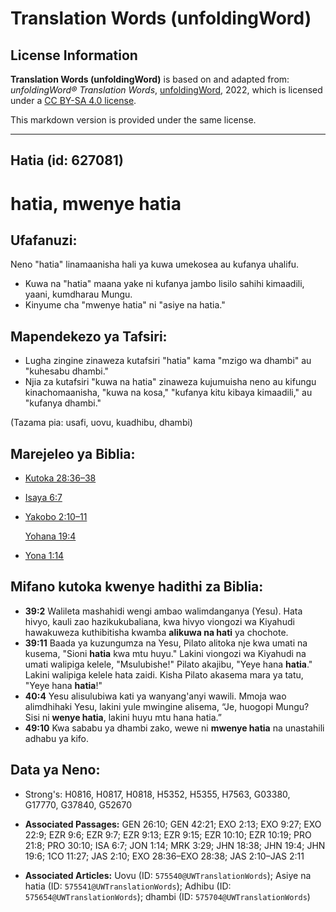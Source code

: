 # Translation Words (unfoldingWord)

## License Information

**Translation Words (unfoldingWord)** is based on and adapted from: _unfoldingWord® Translation Words_, [unfoldingWord](https://unfoldingword.org/utw), 2022, which is licensed under a [CC BY-SA 4.0 license](https://creativecommons.org/licenses/by-sa/4.0/legalcode.en).

This markdown version is provided under the same license.



--------------------------------

## Hatia (id: 627081)

hatia, mwenye hatia
===================

Ufafanuzi:
----------

Neno "hatia" linamaanisha hali ya kuwa umekosea au kufanya uhalifu.

* Kuwa na "hatia" maana yake ni kufanya jambo lisilo sahihi kimaadili, yaani, kumdharau Mungu.
* Kinyume cha "mwenye hatia" ni "asiye na hatia."

Mapendekezo ya Tafsiri:
-----------------------

* Lugha zingine zinaweza kutafsiri "hatia" kama "mzigo wa dhambi" au "kuhesabu dhambi."
* Njia za kutafsiri "kuwa na hatia" zinaweza kujumuisha neno au kifungu kinachomaanisha, "kuwa na kosa," "kufanya kitu kibaya kimaadili," au "kufanya dhambi."

(Tazama pia: usafi, uovu, kuadhibu, dhambi)

Marejeleo ya Biblia:
--------------------

* [Kutoka 28:36–38](https://ref.ly/Exod28:36-Exod28:38)
* [Isaya 6:7](https://ref.ly/Isa6:7)
* [Yakobo 2:10–11](https://ref.ly/Jas2:10-Jas2:11)

    [Yohana 19:4](https://ref.ly/John19:4)

* [Yona 1:14](https://ref.ly/Jonah1:14)

Mifano kutoka kwenye hadithi za Biblia:
---------------------------------------

* **39:2** Walileta mashahidi wengi ambao walimdanganya (Yesu). Hata hivyo, kauli zao hazikukubaliana, kwa hivyo viongozi wa Kiyahudi hawakuweza kuthibitisha kwamba **alikuwa na hati** ya chochote.
* **39:11** Baada ya kuzungumza na Yesu, Pilato alitoka nje kwa umati na kusema, "Sioni **hatia** kwa mtu huyu." Lakini viongozi wa Kiyahudi na umati walipiga kelele, "Msulubishe!" Pilato akajibu, "Yeye hana **hatia**." Lakini walipiga kelele hata zaidi. Kisha Pilato akasema mara ya tatu, "Yeye hana **hatia**!"
* **40:4** Yesu alisulubiwa kati ya wanyang'anyi wawili. Mmoja wao alimdhihaki Yesu, lakini yule mwingine alisema, “Je, huogopi Mungu? Sisi ni **wenye hatia**, lakini huyu mtu hana hatia.”
* **49:10** Kwa sababu ya dhambi zako, wewe ni **mwenye hatia** na unastahili adhabu ya kifo.

Data ya Neno:
-------------

* Strong's: H0816, H0817, H0818, H5352, H5355, H7563, G03380, G17770, G37840, G52670

* **Associated Passages:** GEN 26:10; GEN 42:21; EXO 2:13; EXO 9:27; EXO 22:9; EZR 9:6; EZR 9:7; EZR 9:13; EZR 9:15; EZR 10:10; EZR 10:19; PRO 21:8; PRO 30:10; ISA 6:7; JON 1:14; MRK 3:29; JHN 18:38; JHN 19:4; JHN 19:6; 1CO 11:27; JAS 2:10; EXO 28:36–EXO 28:38; JAS 2:10–JAS 2:11
* **Associated Articles:** Uovu (ID: `575540@UWTranslationWords`); Asiye na hatia (ID: `575541@UWTranslationWords`); Adhibu (ID: `575654@UWTranslationWords`); dhambi (ID: `575704@UWTranslationWords`)

